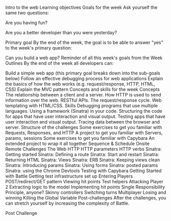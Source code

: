 Intro to the web
Learning objectives
Goals for the week
Ask yourself the same two questions:

Are you having fun?

Are you a better developer than you were yesterday?

Primary goal
By the end of the week, the goal is to be able to answer "yes" to the week's primary question:

Can you build a web app?
Reminder of all this week's goals from the Week Outlines
By the end of the week all developers can:

Build a simple web app (this primary goal breaks down into the sub-goals below)
Follow an effective debugging process for web applications
Explain the basics of how the web works (e.g. request/response, HTTP, HTML, CSS)
Explain the MVC pattern
Concepts and skills for the week
Concepts
The relationship between a client and a server.
How HTTP is used to send information over the web.
RESTful APIs.
The request/response cycle.
Web templating with HTML/CSS.
Skills
Debugging programs that use multiple languages.
Using a framework (Sinatra) in your code.
Structuring the code for apps that have user interaction and visual output.
Testing apps that have user interaction and visual output.
Tracing data between the browser and server.
Structure of the challenges
Some exercises to get you familiar with Requests, Responses, and HTTP
A project to get you familiar with Servers, params, sessions
Some exercises to get you familiar with Capybara
An extended project to wrap it all together
Sequence & Schedule
Onsite
Remote
Challenges
The Web
HTTP
HTTP parameters
HTTP verbs
Sinatra: Getting started
Sinatra: Defining a route
Sinatra: Start and restart
Sinatra: Returning HTML
Sinatra: Views
Sinatra: ERB
Sinatra: Keeping views clean
Sinatra: Introducing params
Sinatra: Using forms
Sinatra: posted params
Sinatra: using the Chrome Devtools
Testing with Capybara
Getting Started with Battle
Getting test infrastructure set up
Entering Players
POST/redirect/GET pattern
Viewing hit points
Test helpers
Attacking Player 2
Extracting logic to the model
Implementing hit points
Single Responsibility Principle, anyone?
Skinny controllers
Switching turns
Multiplayer
Losing and winning
Killing the Global Variable
Post-challenges
After the challenges, you can stretch yourself by increasing the complexity of Battle.

Post Challenge
